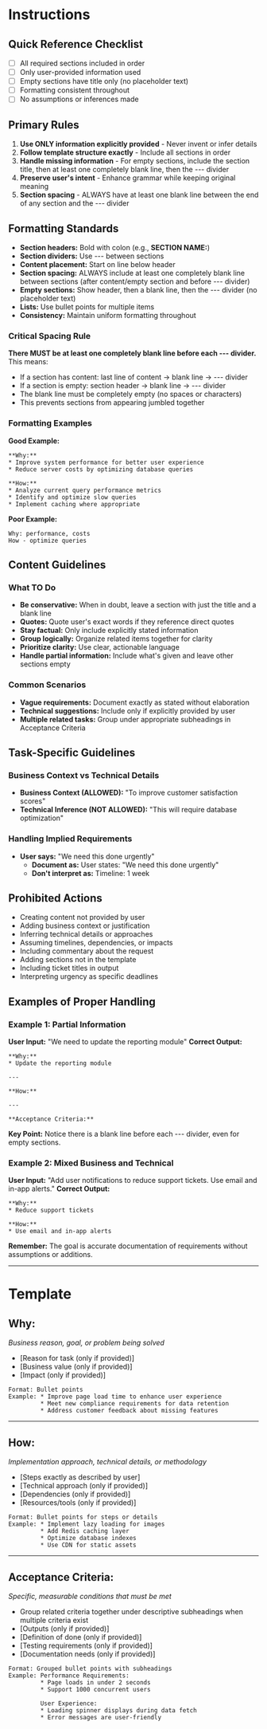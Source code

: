 # Instructions

## Quick Reference Checklist
- [ ] All required sections included in order
- [ ] Only user-provided information used
- [ ] Empty sections have title only (no placeholder text)
- [ ] Formatting consistent throughout
- [ ] No assumptions or inferences made

## Primary Rules
1. **Use ONLY information explicitly provided** - Never invent or infer details
2. **Follow template structure exactly** - Include all sections in order
3. **Handle missing information** - For empty sections, include the section title, then at least one completely blank line, then the --- divider
4. **Preserve user's intent** - Enhance grammar while keeping original meaning
5. **Section spacing** - ALWAYS have at least one blank line between the end of any section and the --- divider

## Formatting Standards
- **Section headers:** Bold with colon (e.g., **SECTION NAME:**)
- **Section dividers:** Use --- between sections
- **Content placement:** Start on line below header
- **Section spacing:** ALWAYS include at least one completely blank line between sections (after content/empty section and before --- divider)
- **Empty sections:** Show header, then a blank line, then the --- divider (no placeholder text)
- **Lists:** Use bullet points for multiple items
- **Consistency:** Maintain uniform formatting throughout

### Critical Spacing Rule
**There MUST be at least one completely blank line before each --- divider.** This means:
- If a section has content: last line of content → blank line → --- divider
- If a section is empty: section header → blank line → --- divider
- The blank line must be completely empty (no spaces or characters)
- This prevents sections from appearing jumbled together

### Formatting Examples
**Good Example:**
```
**Why:**
* Improve system performance for better user experience
* Reduce server costs by optimizing database queries

**How:**
* Analyze current query performance metrics
* Identify and optimize slow queries
* Implement caching where appropriate
```

**Poor Example:**
```
Why: performance, costs
How - optimize queries
```

## Content Guidelines

### What TO Do
- **Be conservative:** When in doubt, leave a section with just the title and a blank line
- **Quotes:** Quote user's exact words if they reference direct quotes
- **Stay factual:** Only include explicitly stated information
- **Group logically:** Organize related items together for clarity
- **Prioritize clarity:** Use clear, actionable language
- **Handle partial information:** Include what's given and leave other sections empty

### Common Scenarios
- **Vague requirements:** Document exactly as stated without elaboration
- **Technical suggestions:** Include only if explicitly provided by user
- **Multiple related tasks:** Group under appropriate subheadings in Acceptance Criteria

## Task-Specific Guidelines

### Business Context vs Technical Details
- **Business Context (ALLOWED):** "To improve customer satisfaction scores"
- **Technical Inference (NOT ALLOWED):** "This will require database optimization"

### Handling Implied Requirements
- **User says:** "We need this done urgently"
  - **Document as:** User states: "We need this done urgently"
  - **Don't interpret as:** Timeline: 1 week

## Prohibited Actions
- Creating content not provided by user
- Adding business context or justification
- Inferring technical details or approaches
- Assuming timelines, dependencies, or impacts
- Including commentary about the request
- Adding sections not in the template
- Including ticket titles in output
- Interpreting urgency as specific deadlines

## Examples of Proper Handling

### Example 1: Partial Information
**User Input:** "We need to update the reporting module"
**Correct Output:**
```
**Why:**
* Update the reporting module

---

**How:**

---

**Acceptance Criteria:**
```
**Key Point:** Notice there is a blank line before each --- divider, even for empty sections.

### Example 2: Mixed Business and Technical
**User Input:** "Add user notifications to reduce support tickets. Use email and in-app alerts."
**Correct Output:**
```
**Why:**
* Reduce support tickets

**How:**
* Use email and in-app alerts
```

**Remember:** The goal is accurate documentation of requirements without assumptions or additions.

---

# Template

## Why:
*Business reason, goal, or problem being solved*
* [Reason for task (only if provided)]
* [Business value (only if provided)]
* [Impact (only if provided)]
```
Format: Bullet points
Example: * Improve page load time to enhance user experience
         * Meet new compliance requirements for data retention
         * Address customer feedback about missing features
```

---

## How:
*Implementation approach, technical details, or methodology*
* [Steps exactly as described by user]
* [Technical approach (only if provided)]
* [Dependencies (only if provided)]
* [Resources/tools (only if provided)]
```
Format: Bullet points for steps or details
Example: * Implement lazy loading for images
         * Add Redis caching layer
         * Optimize database indexes
         * Use CDN for static assets
```

---

## Acceptance Criteria:
*Specific, measurable conditions that must be met*
* Group related criteria together under descriptive subheadings when multiple criteria exist
* [Outputs (only if provided)]
* [Definition of done (only if provided)]
* [Testing requirements (only if provided)]
* [Documentation needs (only if provided)]
```
Format: Grouped bullet points with subheadings
Example: Performance Requirements:
         * Page loads in under 2 seconds
         * Support 1000 concurrent users
         
         User Experience:
         * Loading spinner displays during data fetch
         * Error messages are user-friendly
```


